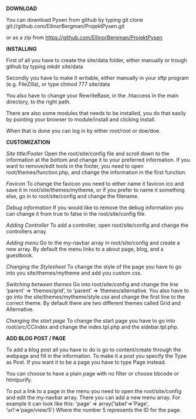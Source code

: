 <strong>DOWNLOAD</strong>

You can download Pysen from github by typing
git clone git://github.com/EllinorBergman/ProjektPysen.git

or as a zip from
https://github.com/EllinorBergman/ProjektPysen


<strong>INSTALLING</strong>

First of all you have to create the site/data folder, either manually or trough github by typing
mkdir site/data

Secondly you have to make it writable, either manually in your sftp program (e.g. FileZilla), or type
chmod 777 site/data

You also have to change your RewriteBase, in the .htaccess in the main directory, to the right path.

There are also some modules that needs to be installed, you do that easily by pointing your browser to module/install and clicking install.

When that is done you can log in by either root/root or doe/doe.

<strong>CUSTOMIZATION</strong>

<em>Site title/Footer</em>
Open the root/site/config file and scroll down to the information at the bottom and change it to your preferred information. If you want to remove/edit tools in the footer, you need to open root/themes/function.php, and change the information in the first function.

<em>Favicon</em>
To change the favicon you need to either name it favicon.ico and save it in root/site/themes/mytheme, or if you prefer to name it something else, go in to root/site/config and change the filename.

<em>Debug information</em> 
If you would like to remove the debug information you can change it from true to false in the root/site/config file.

<em>Adding Controller</em> 
To add a controller, open root/site/config and change the controllers array.

<em>Adding menu</em> 
Go to the my-navbar array in root/site/config and create a new array. By default the menu links to a about page, blog, and a guestbook.

<em>Changing the Stylesheet</em> 
To change the style of the page you have to go into you site/themes/mytheme and add you custom css.

<em>Switching between themes</em> 
Go into root/site/config and change the line ‘parent' => ‘themes/grid', to ‘parent' => ‘themes/alternative. You also have to go into the site/themes/mytheme/style.css and change the first line to the correct theme. By default there are two different themes called Grid and Alternative.

<em>Changing the start page</em> 
To change the start page you have to go into root/src/CCIndex and change the index.tpl.php and the sidebar.tpl.php.


<strong>ADD BLOG POST / PAGE</strong>

To add a blog post all you have to do is go to content/create through the webpage and fill in the information. To make it a post you specify the Type as Post. If you want it to be a page you have to type Page instead. 

You can choose to have a plain page with no filter or choose bbcode or htmlpurify. 

To put a link to a page in the menu you need to open the root/site/config and edit the my-navbar array. There you can add a new menu array. For example it can look like this: 
'page' => array('label'=>'Page', ‘url’=>’page/view/5')
Where the number 5 represents the ID for the page. 
